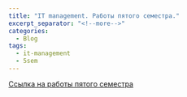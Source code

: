 ```yaml
---
title: "IT management. Работы пятого семестра."
excerpt_separator: "<!--more-->"
categories:
  - Blog
tags:
  - it-management
  - 5sem
---
```


[Ссылка на работы пятого семестра](https://drive.google.com/drive/folders/1ZiDGzSZUheFZM_CCImbLt_WvIDoBPgAl?usp=sharing)
